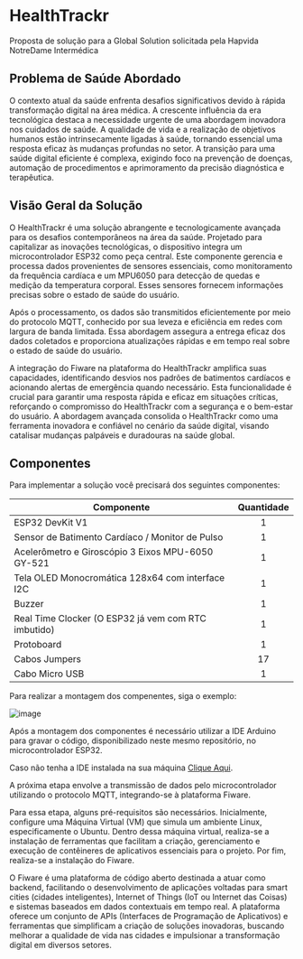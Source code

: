 # HealthTrackr
Proposta de solução para a Global Solution solicitada pela Hapvida NotreDame Intermédica

## Problema de Saúde Abordado

O contexto atual da saúde enfrenta desafios significativos devido à rápida transformação digital na área médica. A crescente influência da era tecnológica destaca a necessidade urgente de uma abordagem inovadora nos cuidados de saúde. A qualidade de vida e a realização de objetivos humanos estão intrinsecamente ligadas à saúde, tornando essencial uma resposta eficaz às mudanças profundas no setor. A transição para uma saúde digital eficiente é complexa, exigindo foco na prevenção de doenças, automação de procedimentos e aprimoramento da precisão diagnóstica e terapêutica.

## Visão Geral da Solução
O HealthTrackr é uma solução abrangente e tecnologicamente avançada para os desafios contemporâneos na área da saúde. Projetado para capitalizar as inovações tecnológicas, o dispositivo integra um microcontrolador ESP32 como peça central. Este componente gerencia e processa dados provenientes de sensores essenciais, como monitoramento da frequência cardíaca e um MPU6050 para detecção de quedas e medição da temperatura corporal. Esses sensores fornecem informações precisas sobre o estado de saúde do usuário.

Após o processamento, os dados são transmitidos eficientemente por meio do protocolo MQTT, conhecido por sua leveza e eficiência em redes com largura de banda limitada. Essa abordagem assegura a entrega eficaz dos dados coletados e proporciona atualizações rápidas e em tempo real sobre o estado de saúde do usuário.

A integração do Fiware na plataforma do HealthTrackr amplifica suas capacidades, identificando desvios nos padrões de batimentos cardíacos e acionando alertas de emergência quando necessário. Esta funcionalidade é crucial para garantir uma resposta rápida e eficaz em situações críticas, reforçando o compromisso do HealthTrackr com a segurança e o bem-estar do usuário. A abordagem avançada consolida o HealthTrackr como uma ferramenta inovadora e confiável no cenário da saúde digital, visando catalisar mudanças palpáveis e duradouras na saúde global.

## Componentes
Para implementar a solução você precisará dos seguintes componentes:

| Componente                                           | Quantidade |                      
| -------------------                                  | :--------: |
| ESP32 DevKit V1                                      |     1      |
| Sensor de Batimento Cardíaco / Monitor de Pulso      |     1      |
| Acelerômetro e Giroscópio 3 Eixos MPU-6050 GY-521    |     1      |
| Tela OLED Monocromática 128x64 com interface I2C     |     1      |
| Buzzer                                               |     1      |
| Real Time Clocker (O ESP32 já vem com RTC imbutido)  |     1      |
| Protoboard                                           |     1      |
| Cabos Jumpers                                        |     17     |
| Cabo Micro USB                                       |     1      |

Para realizar a montagem dos compenentes, siga o exemplo:
  
![image](https://github.com/ThiagoJO0705/GS-Hapvida-Notredame-Edge/assets/126472997/1e231993-1651-483c-aa85-3e7c27036588)

Após a montagem dos componentes é necessário utilizar a IDE Arduino para gravar o código, disponibilizado neste mesmo repositório, no microcontrolador ESP32. 

Caso não tenha a IDE instalada na sua máquina [Clique Aqui](https://www.arduino.cc/en/software).

A próxima etapa envolve a transmissão de dados pelo microcontrolador utilizando o protocolo MQTT, integrando-se à plataforma Fiware.

Para essa etapa, alguns pré-requisitos são necessários. Inicialmente, configure uma Máquina Virtual (VM) que simula um ambiente Linux, especificamente o Ubuntu. Dentro dessa máquina virtual, realiza-se a instalação de ferramentas que facilitam a criação, gerenciamento e execução de contêineres de aplicativos essenciais para o projeto. Por fim, realiza-se a instalação do Fiware.

O Fiware é uma plataforma de código aberto destinada a atuar como backend, facilitando o desenvolvimento de aplicações voltadas para smart cities (cidades inteligentes), Internet of Things (IoT ou Internet das Coisas) e sistemas baseados em dados contextuais em tempo real. A plataforma oferece um conjunto de APIs (Interfaces de Programação de Aplicativos) e ferramentas que simplificam a criação de soluções inovadoras, buscando melhorar a qualidade de vida nas cidades e impulsionar a transformação digital em diversos setores.


